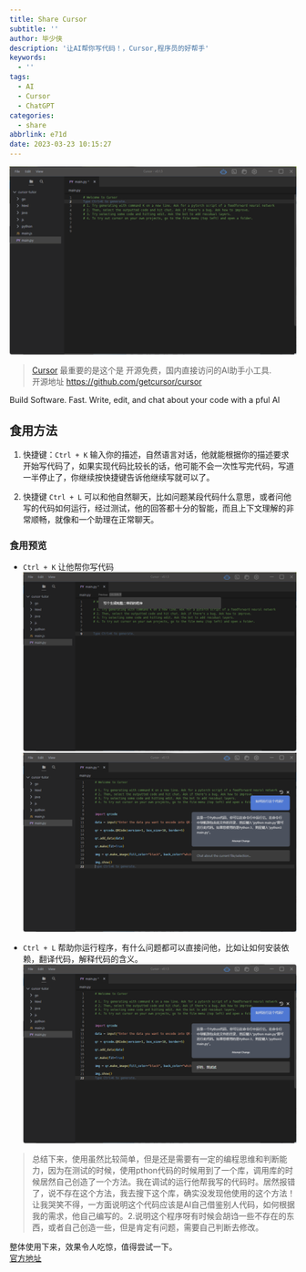 ```yaml
---
title: Share Cursor
subtitle: ''
author: 毕少侠
description: '让AI帮你写代码！，Cursor,程序员的好帮手'
keywords:
  - ''
tags:
  - AI
  - Cursor
  - ChatGPT
categories:
  - share
abbrlink: e71d
date: 2023-03-23 10:15:27
---
```

![Cursor Home](/imgs/posts/230323185021-cursor-home.png)
> [Cursor](https://www.cursor.so/)
> 最重要的是这个是 开源免费，国内直接访问的AI助手小工具.  
> 开源地址 https://github.com/getcursor/cursor

Build Software. Fast.
Write, edit, and chat about your code with a pful AI

## 食用方法

1. 快捷键：`Ctrl + K` 输入你的描述，自然语言对话，他就能根据你的描述要求开始写代码了，如果实现代码比较长的话，他可能不会一次性写完代码，写道一半停止了，你继续按快捷键告诉他继续写就可以了。

2. 快捷键 `Ctrl + L` 可以和他自然聊天，比如问题某段代码什么意思，或者问他写的代码如何运行，经过测试，他的回答都十分的智能，而且上下文理解的非常顺畅，就像和一个助理在正常聊天。

### 食用预览

* `Ctrl + K` 让他帮你写代码
![Cursor Home](/imgs/posts/230323185021-cursor1.png)
![Cursor Home](/imgs/posts/230323185021-cursor2.png)

* `Ctrl + L` 帮助你运行程序，有什么问题都可以直接问他，比如让如何安装依赖，翻译代码，解释代码的含义。
![Cursor Home](/imgs/posts/230323185021-cursor3.png)

> 总结下来，使用虽然比较简单，但是还是需要有一定的编程思维和判断能力，因为在测试的时候，使用pthon代码的时候用到了一个库，调用库的时候居然自己创造了一个方法。我在调试的运行他帮我写的代码时。居然报错了，说不存在这个方法，我去搜下这个库，确实没发现他使用的这个方法！让我哭笑不得，一方面说明这个代码应该是AI自己借鉴别人代码，如何根据我的需求，他自己编写的。2.说明这个程序呀有时候会胡诌一些不存在的东西，或者自己创造一些，但是肯定有问题，需要自己判断去修改。 

整体使用下来，效果令人吃惊，值得尝试一下。  
[官方地址](https://www.cursor.so/)
